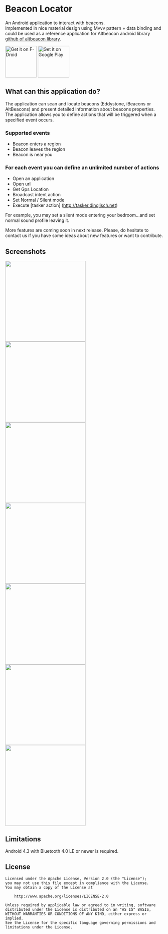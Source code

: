 Beacon Locator
==============

An Android application to interact with beacons.  
Implemented in nice material design using Mvvv pattern + data binding and could be used as a reference application for
Altbeacon android library [github of altbeacon library](http://altbeacon.github.io/android-beacon-library/).

<img src="https://f-droid.org/badge/get-it-on.png" alt="Get it on F-Droid" height="100"/></a>
<img src="https://play.google.com/intl/en_us/badges/images/generic/en-play-badge.png" alt="Get it on Google Play" height="100"/></a>

## What can this application do?

The application can scan and locate beacons (Eddystone, iBeacons or AltBeacons) and present detailed information 
about beacons properties.
The application allows you to define actions that will be triggered when a specified event occurs.

### Supported events

- Beacon enters a region
- Beacon leaves the region
- Beacon is near you
 
### For each event you can define an unlimited number of actions

- Open an application
- Open url
- Get Gps Location
- Broadcast intent action
- Set Normal / Silent mode
- Execute [tasker action] (http://tasker.dinglisch.net) 

For example, you may set a silent mode entering your bedroom...and set normal sound profile leaving it.

More features are coming soon in next release. 
Please, do hesitate to contact us if you have some ideas about new features or want to contribute.

## Screenshots

<img src="https://cloud.githubusercontent.com/assets/415304/12170836/d8b1c9f2-b544-11e5-9e05-98a850a6a998.png" width="256"><img src="https://cloud.githubusercontent.com/assets/415304/12170835/d8b10616-b544-11e5-8abc-95dad8295b6e.png" width="256">
<img src="https://cloud.githubusercontent.com/assets/415304/12170832/d8ae2e78-b544-11e5-9376-c8759d08480e.png" width="256"><img src="https://cloud.githubusercontent.com/assets/415304/12170837/d8b27262-b544-11e5-9ae7-ce7e91c6abe9.png" width="256">
<img src="https://cloud.githubusercontent.com/assets/415304/12170834/d8afe682-b544-11e5-97d4-681f9a045a86.png" width="256"><img src="https://cloud.githubusercontent.com/assets/415304/12170833/d8af3836-b544-11e5-8112-8eda824b22ba.png" width="256">
<img src="https://cloud.githubusercontent.com/assets/415304/12170838/d8c3fb22-b544-11e5-8ecd-f56ed1f51097.png" width="256">


## Limitations

Android 4.3 with Bluetooth 4.0 LE or newer is required.

## License

    Licensed under the Apache License, Version 2.0 (the "License");
    you may not use this file except in compliance with the License.
    You may obtain a copy of the License at

        http://www.apache.org/licenses/LICENSE-2.0

    Unless required by applicable law or agreed to in writing, software
    distributed under the License is distributed on an "AS IS" BASIS,
    WITHOUT WARRANTIES OR CONDITIONS OF ANY KIND, either express or implied.
    See the License for the specific language governing permissions and
    limitations under the License.


